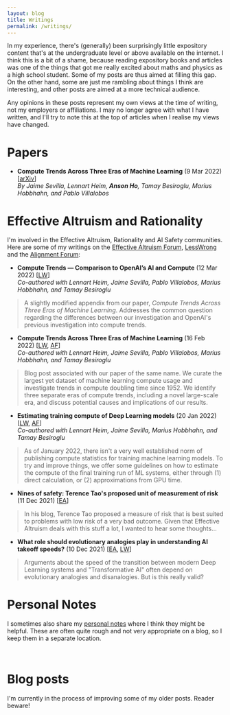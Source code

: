 ```yaml
---
layout: blog
title: Writings
permalink: /writings/
---
```


In my experience, there's (generally) been surprisingly little expository content that's at the undergraduate level or above available on the internet. I think this is a bit of a shame, because reading expository books and articles was one of the things that got me really excited about maths and physics as a high school student. Some of my posts are thus aimed at filling this gap. On the other hand, some are just me rambling about things I think are interesting, and other posts are aimed at a more technical audience. 

Any opinions in these posts represent my own views at the time of writing, not my employers or affiliations. I may no longer agree with what I have written, and I'll try to note this at the top of articles when I realise my views have changed. 

# Papers
- **Compute Trends Across Three Eras of Machine Learning** (9 Mar 2022) [[arXiv](https://arxiv.org/abs/2202.05924)]  
*By Jaime Sevilla, Lennart Heim, **Anson Ho**, Tamay Besiroglu, Marius Hobbhahn, and Pablo Villalobos*

# Effective Altruism and Rationality
I'm involved in the Effective Altruism, Rationality and AI Safety communities. Here are some of my writings on the [Effective Altruism Forum](https://forum.effectivealtruism.org/), [LessWrong](https://www.lesswrong.com/) and the [Alignment Forum](https://www.alignmentforum.org/): 

- **Compute Trends — Comparison to OpenAI’s AI and Compute** (12 Mar 2022) [[LW](https://www.lesswrong.com/posts/sDiGGhpw7Evw7zdR4/compute-trends-comparison-to-openai-s-ai-and-compute)]  
*Co-authored with Lennart Heim, Jaime Sevilla, Pablo Villalobos, Marius Hobbhahn, and Tamay Besiroglu*
> A slightly modified appendix from our paper, *Compute Trends Across Three Eras of Machine Learning*. Addresses the common question regarding the differences between our investigation and OpenAI's previous investigation into compute trends.
- **Compute Trends Across Three Eras of Machine Learning** (16 Feb 2022) [[LW](https://www.lesswrong.com/posts/XKtybmbjhC6mXDm5z/compute-trends-across-three-eras-of-machine-learning), [AF](https://www.alignmentforum.org/posts/XKtybmbjhC6mXDm5z/compute-trends-across-three-eras-of-machine-learning)]  
*Co-authored with Lennart Heim, Jaime Sevilla, Pablo Villalobos, Marius Hobbhahn, and Tamay Besiroglu*
> Blog post associated with our paper of the same name. We curate the largest yet dataset of machine learning compute usage and investigate trends in compute doubling time since 1952. We identify three separate eras of compute trends, including a novel large-scale era, and discuss potential causes and implications of our results.
- **Estimating training compute of Deep Learning models** (20 Jan 2022) [[LW](https://www.lesswrong.com/posts/HvqQm6o8KnwxbdmhZ/estimating-training-compute-of-deep-learning-models), [AF](https://www.alignmentforum.org/posts/HvqQm6o8KnwxbdmhZ/estimating-training-compute-of-deep-learning-models)]  
*Co-authored with Lennart Heim, Jaime Sevilla, Marius Hobbhahn, and Tamay Besiroglu*
> As of January 2022, there isn't a very well established norm of publishing compute statistics for training machine learning models. To try and improve things, we offer some guidelines on how to estimate the compute of the final training run of ML systems, either through (1) direct calculation, or (2) approximations from GPU time.
- **Nines of safety: Terence Tao's proposed unit of measurement of risk** (11 Dec 2021) [[EA](https://forum.effectivealtruism.org/posts/L9pB9sWTngF4BcHeL/nines-of-safety-terence-tao-s-proposed-unit-of-measurement)]
> In his blog, Terence Tao proposed a measure of risk that is best suited to problems with low risk of a very bad outcome. Given that Effective Altruism deals with this stuff a lot, I wanted to hear some thoughts...
- **What role should evolutionary analogies play in understanding AI takeoff speeds?** (10 Dec 2021) [[EA](https://forum.effectivealtruism.org/posts/aSDnzAm85a3Pi87rm/what-role-should-evolutionary-analogies-play-in), [LW](https://www.lesswrong.com/posts/teD4xjwoeWc4LyRAD/what-role-should-evolutionary-analogies-play-in)]
> Arguments about the speed of the transition between modern Deep Learning systems and "Transformative AI" often depend on evolutionary analogies and disanalogies. But is this really valid? 

# Personal Notes
I sometimes also share my [personal notes](https://ansonwhho.github.io/personal-notes/) where I think they might be helpful. These are often quite rough and not very appropriate on a blog, so I keep them in a separate location. 

<br />

# Blog posts
I'm currently in the process of improving some of my older posts. Reader beware!
